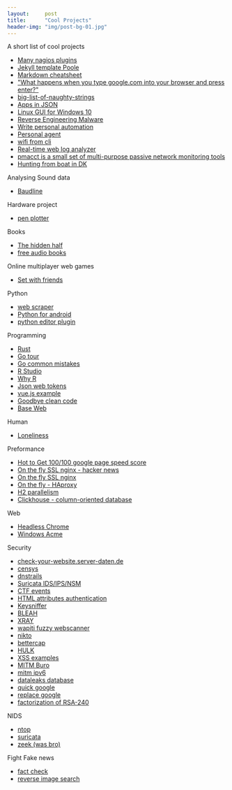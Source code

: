 ```yaml
---
layout:     post
title:      "Cool Projects"
header-img: "img/post-bg-01.jpg"
---
```


A short list of cool projects

  * [Many nagios plugins](https://github.com/HariSekhon/nagios-plugins)
  * [Jekyll template Poole](http://getpoole.com/)
  * [Markdown cheatsheet](https://github.com/adam-p/markdown-here/wiki/Markdown-Cheatsheet)
  * ["What happens when you type google.com into your browser and press enter?"](https://github.com/alex/what-happens-when)
  * [big-list-of-naughty-strings](https://github.com/minimaxir/big-list-of-naughty-strings)
  * [Apps in JSON](https://jasonette.com/)
  * [Linux GUI for Windows 10](http://www.starlig.ht/about/)
  * [Reverse Engineering Malware](https://securedorg.github.io/RE101/)
  * [Write personal automation](http://anotherdevblog.net/posts/part-1-getting-started)
  * [Personal agent](https://github.com/huginn/huginn)
  * [wifi from cli](https://www.linuxuprising.com/2019/11/how-to-show-available-wifi-networks.html?m=1)
  * [Real-time web log analyzer](https://goaccess.io/features)
  * [pmacct is a small set of multi-purpose passive network monitoring tools](http://www.pmacct.net/)
  * [Hunting from boat in DK](https://www.nordisk-forum.dk/viewtopic.php?t=50469)
  
Analysing Sound data
  * [Baudline](https://www.baudline.com/what_is_baudline.html)
  
Hardware project
  * [pen plotter](https://brachiograph.readthedocs.io/en/latest/index.html)
  
Books
  * [The hidden half](https://www.waterstones.com/book/the-hidden-half/michael-blastland/9781786497772)
  * [free audio books](http://www.openculture.com/freeaudiobooks)

Online multiplayer web games
  * [Set with friends](https://setwithfriends.com/)
  
Python 
   * [web scraper](https://scrapy.org/)
   * [Python for android](https://github.com/kivy/python-for-android)
   * [python editor plugin](https://kite.com/)
   
Programming
   * [Rust](https://doc.rust-lang.org/rust-by-example/index.html)
   * [Go tour](https://tour.golang.org/basics/7)
   * [Go common mistakes](http://devs.cloudimmunity.com/gotchas-and-common-mistakes-in-go-golang/)
   * [R Studio](https://www.rstudio.com/)
   * [Why R](https://blog.shotwell.ca/posts/why_i_use_r/)
   * [Json web tokens](https://jwt.io/)
   * [vue.js example](https://vuejs.org/v2/examples/hackernews.html)
   * [Goodbye clean code](https://overreacted.io/goodbye-clean-code/)
   * [Base Web](https://baseweb.design/)
   
Human
   * [Loneliness](https://manojsurya.com/loneliness-how-to-identify-and-deal-with-it/)
    
Preformance 
   * [Hot to Get 100/100 google page speed score](https://elliotec.com/how-to-get-100-google-page-speed-score/)
   * [On the fly SSL nginx - hacker news](https://news.ycombinator.com/item?id=12128993)
   * [On the fly SSL nginx](https://github.com/GUI/lua-resty-auto-ssl)
   * [On the fly - HAproxy](https://github.com/tinganho/haproxy-with-letsencrypt-auto-renewal)
   * [H2 parallelism](https://evertpot.com/h2-parallelism/)
   * [Clickhouse - column-oriented database](https://clickhouse.yandex/#blazing-fast)
  
Web
   * [Headless Chrome](https://github.com/puppeteer/puppeteer)
   * [Windows Acme](https://www.win-acme.com/)
    
Security
   * [check-your-website.server-daten.de](https://check-your-website.server-daten.de/)
   * [censys](https://www.censys.io/)
   * [dnstrails](https://dnstrails.com/)
   * [Suricata IDS/IPS/NSM](https://suricata-ids.org/)
   * [CTF events](https://ctftime.org/event/list/)
   * [HTML attributes authentication](https://www.twilio.com/blog/html-attributes-two-factor-authentication-autocomplete)
   * [Keysniffer](https://www.keysniffer.net/)
   * [BLEAH](https://github.com/evilsocket/bleah)
   * [XRAY](https://github.com/evilsocket/xray)
   * [wapiti fuzzy webscanner](http://wapiti.sourceforge.net/)
   * [nikto](https://cirt.net/Nikto2)
   * [bettercap](https://www.bettercap.org/)
   * [HULK](https://github.com/Cyb3rWard0g/HELK)
   * [XSS examples](https://www.digitalmunition.me/2018/03/cross-site-scripting-xss-payloads-collection/)
   * [MITM Buro](https://www.digitalmunition.me/2018/03/ssl-mitm-using-burp-suite-proxies/)
   * [mitm ipv6](https://github.com/fox-it/mitm6)
   * [dataleaks database](https://app.binaryedge.io/services/query)
   * [quick google](https://www.kylepiira.com/2020/01/09/why-i-quit-google/)
   * [replace google](https://beepb00p.xyz/pkm-search.html)
   * [factorization of RSA-240](https://listserv.nodak.edu/cgi-bin/wa.exe?A2=NMBRTHRY;fd743373.1912&FT=M&P=T&H=&S=)
   
NIDS
   * [ntop](https://www.ntop.org/)
   * [suricata](https://suricata-ids.org/)
   * [zeek (was bro)](https://www.zeek.org/download/index.html)
   
Fight Fake news
   * [fact check](https://www.theverge.com/2019/12/3/20980741/fake-news-facebook-twitter-misinformation-lies-fact-check-how-to-internet-guide)
   * [reverse image search](https://www.bellingcat.com/resources/how-tos/2019/12/26/guide-to-using-reverse-image-search-for-investigations/)
   
    
